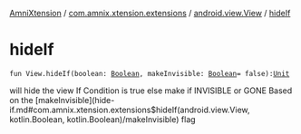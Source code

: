 [AmniXtension](../../index.md) / [com.amnix.xtension.extensions](../index.md) / [android.view.View](index.md) / [hideIf](./hide-if.md)

# hideIf

`fun View.hideIf(boolean: `[`Boolean`](https://kotlinlang.org/api/latest/jvm/stdlib/kotlin/-boolean/index.html)`, makeInvisible: `[`Boolean`](https://kotlinlang.org/api/latest/jvm/stdlib/kotlin/-boolean/index.html)` = false): `[`Unit`](https://kotlinlang.org/api/latest/jvm/stdlib/kotlin/-unit/index.html)

will hide the view If Condition is true else make if INVISIBLE or GONE Based on the [makeInvisible](hide-if.md#com.amnix.xtension.extensions$hideIf(android.view.View, kotlin.Boolean, kotlin.Boolean)/makeInvisible) flag

